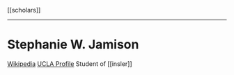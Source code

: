 [[scholars]]
***
# Stephanie W. Jamison
[Wikipedia](https://en.wikipedia.org/wiki/Stephanie-W.-Jamison)
[UCLA Profile](https://www.alc.ucla.edu/person/stephanie-w-jamison/)
Student of [[insler]]